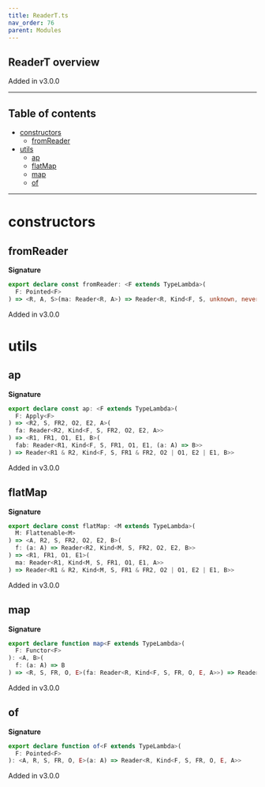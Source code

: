 ```yaml
---
title: ReaderT.ts
nav_order: 76
parent: Modules
---
```


## ReaderT overview

Added in v3.0.0

---

<h2 class="text-delta">Table of contents</h2>

- [constructors](#constructors)
  - [fromReader](#fromreader)
- [utils](#utils)
  - [ap](#ap)
  - [flatMap](#flatmap)
  - [map](#map)
  - [of](#of)

---

# constructors

## fromReader

**Signature**

```ts
export declare const fromReader: <F extends TypeLambda>(
  F: Pointed<F>
) => <R, A, S>(ma: Reader<R, A>) => Reader<R, Kind<F, S, unknown, never, never, A>>
```

Added in v3.0.0

# utils

## ap

**Signature**

```ts
export declare const ap: <F extends TypeLambda>(
  F: Apply<F>
) => <R2, S, FR2, O2, E2, A>(
  fa: Reader<R2, Kind<F, S, FR2, O2, E2, A>>
) => <R1, FR1, O1, E1, B>(
  fab: Reader<R1, Kind<F, S, FR1, O1, E1, (a: A) => B>>
) => Reader<R1 & R2, Kind<F, S, FR1 & FR2, O2 | O1, E2 | E1, B>>
```

Added in v3.0.0

## flatMap

**Signature**

```ts
export declare const flatMap: <M extends TypeLambda>(
  M: Flattenable<M>
) => <A, R2, S, FR2, O2, E2, B>(
  f: (a: A) => Reader<R2, Kind<M, S, FR2, O2, E2, B>>
) => <R1, FR1, O1, E1>(
  ma: Reader<R1, Kind<M, S, FR1, O1, E1, A>>
) => Reader<R1 & R2, Kind<M, S, FR1 & FR2, O2 | O1, E2 | E1, B>>
```

Added in v3.0.0

## map

**Signature**

```ts
export declare function map<F extends TypeLambda>(
  F: Functor<F>
): <A, B>(
  f: (a: A) => B
) => <R, S, FR, O, E>(fa: Reader<R, Kind<F, S, FR, O, E, A>>) => Reader<R, Kind<F, S, FR, O, E, B>>
```

Added in v3.0.0

## of

**Signature**

```ts
export declare function of<F extends TypeLambda>(
  F: Pointed<F>
): <A, R, S, FR, O, E>(a: A) => Reader<R, Kind<F, S, FR, O, E, A>>
```

Added in v3.0.0
